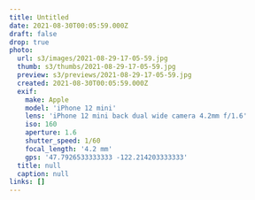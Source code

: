 ```yaml
---
title: Untitled
date: 2021-08-30T00:05:59.000Z
draft: false
drop: true
photo:
  url: s3/images/2021-08-29-17-05-59.jpg
  thumb: s3/thumbs/2021-08-29-17-05-59.jpg
  preview: s3/previews/2021-08-29-17-05-59.jpg
  created: 2021-08-30T00:05:59.000Z
  exif:
    make: Apple
    model: 'iPhone 12 mini'
    lens: 'iPhone 12 mini back dual wide camera 4.2mm f/1.6'
    iso: 160
    aperture: 1.6
    shutter_speed: 1/60
    focal_length: '4.2 mm'
    gps: '47.7926533333333 -122.214203333333'
  title: null
  caption: null
links: []
---
```

